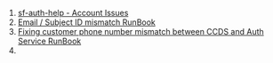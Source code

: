 1. [sf-auth-help - Account Issues](https://docs.google.com/spreadsheets/d/1M5d10gsJwpwfnknpbZpG2dflaHWm53JwHCQyJvKNEVw/)
2. [Email / Subject ID mismatch RunBook](https://app.datadoghq.com/notebook/7889022/email-subject-id-mismatch)
3. [Fixing customer phone number mismatch between CCDS and Auth Service RunBook](https://app.datadoghq.com/notebook/9395405/-fixing-customer-phone-number-mismatch-between-ccds-and-auth-service)
4. 